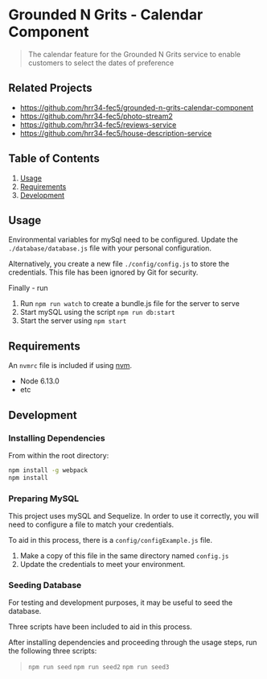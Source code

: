 # Grounded N Grits - Calendar Component

> The calendar feature for the Grounded N Grits service to enable customers to select the dates of preference

## Related Projects

  - https://github.com/hrr34-fec5/grounded-n-grits-calendar-component
  - https://github.com/hrr34-fec5/photo-stream2
  - https://github.com/hrr34-fec5/reviews-service
  - https://github.com/hrr34-fec5/house-description-service

## Table of Contents

1. [Usage](#Usage)
2. [Requirements](#requirements)
3. [Development](#development)

## Usage

Environmental variables for mySql need to be configured.
Update the `./database/database.js` file with your personal configuration. 

Alternatively, you create a new file `./config/config.js` to store the credentials. This file has been ignored by Git for security.

Finally - run 
1. Run `npm run watch` to create a bundle.js file for the server to serve
2. Start mySQL using the script `npm run db:start`
3. Start the server using `npm start`

## Requirements

An `nvmrc` file is included if using [nvm](https://github.com/creationix/nvm).

- Node 6.13.0
- etc

## Development

### Installing Dependencies

From within the root directory:

```sh
npm install -g webpack
npm install
```

### Preparing MySQL

This project uses mySQL and Sequelize. In order to use it correctly, you will need to configure a file to match your credentials.

To aid in this process, there is a `config/configExample.js` file.

1. Make a copy of this file in the same directory named `config.js`
2. Update the credentials to meet your environment. 

### Seeding Database
For testing and development purposes, it may be useful to seed the database.

Three scripts have been included to aid in this process. 

After installing dependencies and proceeding through the usage steps, run the following three scripts:
> `npm run seed`
> `npm run seed2`
> `npm run seed3`
